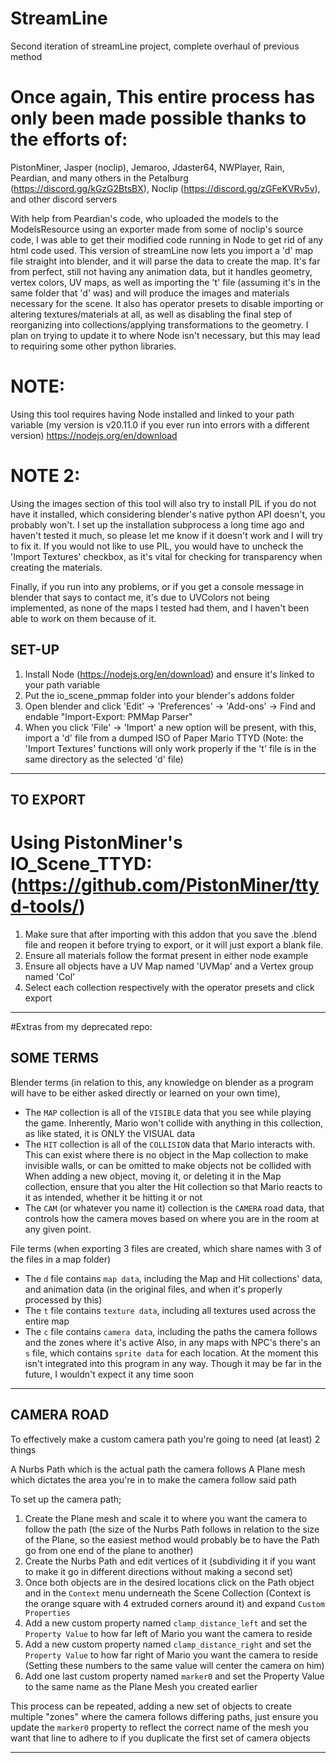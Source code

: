 # StreamLine
Second iteration of streamLine project, complete overhaul of previous method

# Once again, This entire process has only been made possible thanks to the efforts of:
PistonMiner, Jasper (noclip), Jemaroo, Jdaster64, NWPlayer, Rain, Peardian, and many others in the Petalburg (https://discord.gg/kGzG2BtsBX), Noclip (https://discord.gg/zGFeKVRv5v), and other discord servers

With help from Peardian's code, who uploaded the models to the ModelsResource using an exporter made from some of noclip's source code, I was able to get their modified code running in Node to get rid of any html code used. This version of streamLine now lets you import a 'd' map file straight into blender, and it will parse the data to create the map. It's far from perfect, still not having any animation data, but it handles geometry, vertex colors, UV maps, as well as importing the 't' file (assuming it's in the same folder that 'd' was) and will produce the images and materials necessary for the scene. It also has operator presets to disable importing or altering textures/materials at all, as well as disabling the final step of reorganizing into collections/applying transformations to the geometry. I plan on trying to update it to where Node isn't necessary, but this may lead to requiring some other python libraries.

# NOTE:
Using this tool requires having Node installed and linked to your path variable (my version is v20.11.0 if you ever run into errors with a different version)
https://nodejs.org/en/download

# NOTE 2:
Using the images section of this tool will also try to install PIL if you do not have it installed, which considering blender's native python API doesn't, you probably won't. I set up the installation subprocess a long time ago and haven't tested it much, so please let me know if it doesn't work and I will try to fix it. If you would not like to use PIL, you would have to uncheck the 'Import Textures' checkbox, as it's vital for checking for transparency when creating the materials.

Finally, if you run into any problems, or if you get a console message in blender that says to contact me, it's due to UVColors not being implemented, as none of the maps I tested had them, and I haven't been able to work on them because of it.

SET-UP
----------------------------------------------------------------------------------------------------------------------------------------------------------------------------------------------------------------------------------------------------------------------------------
1. Install Node (https://nodejs.org/en/download) and ensure it's linked to your path variable
2. Put the io_scene_pmmap folder into your blender's addons folder
3. Open blender and click 'Edit' -> 'Preferences' -> 'Add-ons' -> Find and endable "Import-Export: PMMap Parser"
4. When you click 'File' -> 'Import' a new option will be present, with this, import a 'd' file from a dumped ISO of Paper Mario TTYD
    (Note: the 'Import Textures' functions will only work properly if the 't' file is in the same directory as the selected 'd' file)
----------------------------------------------------------------------------------------------------------------------------------------------------------------------------------------------------------------------------------------------------------------------------------

TO EXPORT
----------------------------------------------------------------------------------------------------------------------------------------------------------------------------------------------------------------------------------------------------------------------------------
# Using PistonMiner's IO_Scene_TTYD: (https://github.com/PistonMiner/ttyd-tools/)
1. Make sure that after importing with this addon that you save the .blend file and reopen it before trying to export, or it will just export a blank file.
2. Ensure all materials follow the format present in either node example
3. Ensure all objects have a UV Map named 'UVMap' and a Vertex group named 'Col'
4. Select each collection respectively with the operator presets and click export
----------------------------------------------------------------------------------------------------------------------------------------------------------------------------------------------------------------------------------------------------------------------------------

#Extras from my deprecated repo:

SOME TERMS
----------------------------------------------------------------------------------------------------------------------------------------------------------------------------------------------------------------------------------------------------------------------------------

Blender terms (in relation to this, any knowledge on blender as a program will have to be either asked directly or learned on your own time),
 - The `MAP` collection is all of the `VISIBLE` data that you see while playing the game. Inherently, Mario won't collide with anything in this collection, as like stated, it is ONLY the VISUAL data
 - The `HIT` collection is all of the `COLLISION` data that Mario interacts with. This can exist where there is no object in the Map collection to make invisible walls, or can be omitted to make objects not be collided with
     When adding a new object, moving it, or deleting it in the Map collection, ensure that you alter the Hit collection so that Mario reacts to it as intended, whether it be hitting it or not
 - The `CAM` (or whatever you name it) collection is the `CAMERA` road data, that controls how the camera moves based on where you are in the room at any given point.

File terms (when exporting 3 files are created, which share names with 3 of the files in a map folder)
 - The `d` file contains `map data`, including the Map and Hit collections' data, and animation data (in the original files, and when it's properly processed by this)
 - The `t` file contains `texture data`, including all textures used across the entire map
 - The `c` file contains `camera data`, including the paths the camera follows and the zones where it's active
Also, in any maps with NPC's there's an `s` file, which contains `sprite data` for each location. At the moment this isn't integrated into this program in any way. Though it may be far in the future, I wouldn't expect it any time soon

----------------------------------------------------------------------------------------------------------------------------------------------------------------------------------------------------------------------------------------------------------------------------------

CAMERA ROAD
----------------------------------------------------------------------------------------------------------------------------------------------------------------------------------------------------------------------------------------------------------------------------------

To effectively make a custom camera path you're going to need (at least) 2 things

A Nurbs Path which is the actual path the camera follows
A Plane mesh which dictates the area you're in to make the camera follow said path

To set up the camera path;

1. Create the Plane mesh and scale it to where you want the camera to follow the path (the size of the Nurbs Path follows in relation to the size of the Plane, so the easiest method would probably be to have the Path go from one end of the plane to another)
2. Create the Nurbs Path and edit vertices of it (subdividing it if you want to make it go in different directions without making a second set)
3. Once both objects are in the desired locations click on the Path object and in the `Context` menu underneath the Scene Collection (Context is the orange square with 4 extruded corners around it) and expand `Custom Properties`
4. Add a new custom property named `clamp_distance_left` and set the `Property Value` to how far left of Mario you want the camera to reside
5. Add a new custom property named `clamp_distance_right` and set the `Property Value` to how far right of Mario you want the camera to reside
     (Setting these numbers to the same value will center the camera on him)
6. Add one last custom property named `marker0` and set the Property Value to the same name as the Plane Mesh you created earlier

This process can be repeated, adding a new set of objects to create multiple "zones" where the camera follows differing paths, just ensure you update the `marker0` property to reflect the correct name of the mesh you want that line to adhere to if you duplicate the first set of camera objects

----------------------------------------------------------------------------------------------------------------------------------------------------------------------------------------------------------------------------------------------------------------------------------

